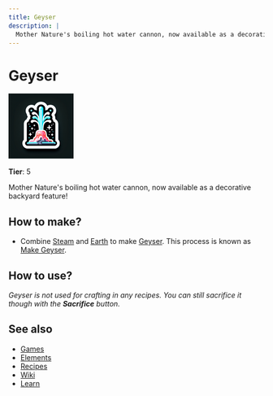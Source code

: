 ```yaml
---
title: Geyser
description: |
  Mother Nature's boiling hot water cannon, now available as a decorative backyard feature!
---
```

# Geyser

![](../images/item.geyser.png)

**Tier**: 5

Mother Nature's boiling hot water cannon, now available as a decorative backyard feature!

## How to make?

* Combine [Steam](/wiki/elements/steam) and [Earth](/wiki/elements/earth) to make [Geyser](/wiki/elements/geyser). This process is known as [Make Geyser](/wiki/recipes/make-geyser).

## How to use?

_Geyser is not used for crafting in any recipes. You can still sacrifice it though with the **Sacrifice** button._

## See also

* [Games](/wiki/games)
* [Elements](/wiki/elements)
* [Recipes](/wiki/recipes)
* [Wiki](/wiki/index)
* [Learn](/learn/index)